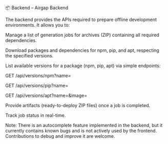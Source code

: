 📦 Backend – Airgap Backend

The backend provides the APIs required to prepare offline development environments.
It allows you to:

Manage a list of generation jobs for archives (ZIP) containing all required dependencies.

Download packages and dependencies for npm, pip, and apt, respecting the specified versions.

List available versions for a package (npm, pip, apt) via simple endpoints:

GET /api/versions/npm?name=<pkg>

GET /api/versions/pip?name=<pkg>

GET /api/versions/apt?name=<pkg>&image=<distro>

Provide artifacts (ready-to-deploy ZIP files) once a job is completed.

Track job status in real-time.

Note:
There is an autocomplete feature implemented in the backend, but it currently contains known bugs and is not actively used by the frontend.
Contributions to debug and improve it are welcome.